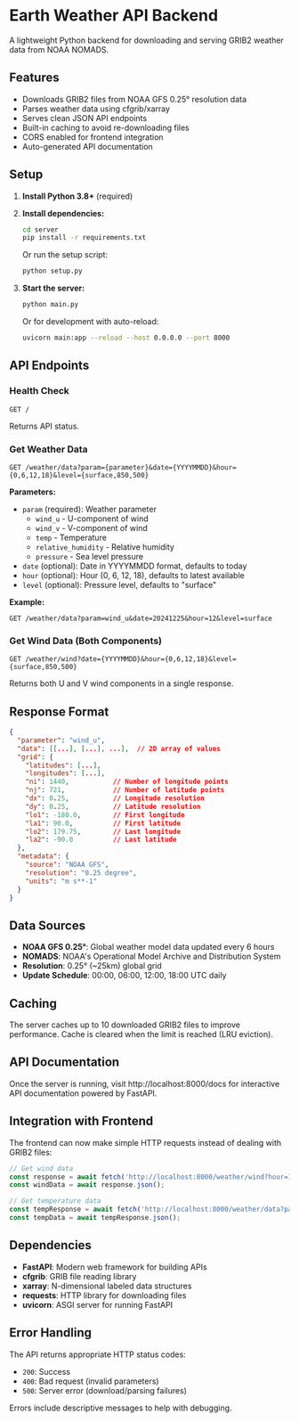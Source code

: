 # Earth Weather API Backend

A lightweight Python backend for downloading and serving GRIB2 weather data from NOAA NOMADS.

## Features

- Downloads GRIB2 files from NOAA GFS 0.25° resolution data
- Parses weather data using cfgrib/xarray 
- Serves clean JSON API endpoints
- Built-in caching to avoid re-downloading files
- CORS enabled for frontend integration
- Auto-generated API documentation

## Setup

1. **Install Python 3.8+** (required)

2. **Install dependencies:**
   ```bash
   cd server
   pip install -r requirements.txt
   ```
   
   Or run the setup script:
   ```bash
   python setup.py
   ```

3. **Start the server:**
   ```bash
   python main.py
   ```
   
   Or for development with auto-reload:
   ```bash
   uvicorn main:app --reload --host 0.0.0.0 --port 8000
   ```

## API Endpoints

### Health Check
```
GET /
```
Returns API status.

### Get Weather Data
```
GET /weather/data?param={parameter}&date={YYYYMMDD}&hour={0,6,12,18}&level={surface,850,500}
```

**Parameters:**
- `param` (required): Weather parameter
  - `wind_u` - U-component of wind
  - `wind_v` - V-component of wind  
  - `temp` - Temperature
  - `relative_humidity` - Relative humidity
  - `pressure` - Sea level pressure
- `date` (optional): Date in YYYYMMDD format, defaults to today
- `hour` (optional): Hour (0, 6, 12, 18), defaults to latest available
- `level` (optional): Pressure level, defaults to "surface"

**Example:**
```
GET /weather/data?param=wind_u&date=20241225&hour=12&level=surface
```

### Get Wind Data (Both Components)
```
GET /weather/wind?date={YYYYMMDD}&hour={0,6,12,18}&level={surface,850,500}
```

Returns both U and V wind components in a single response.

## Response Format

```json
{
  "parameter": "wind_u",
  "data": [[...], [...], ...],  // 2D array of values
  "grid": {
    "latitudes": [...],
    "longitudes": [...],
    "ni": 1440,           // Number of longitude points
    "nj": 721,            // Number of latitude points  
    "dx": 0.25,           // Longitude resolution
    "dy": 0.25,           // Latitude resolution
    "lo1": -180.0,        // First longitude
    "la1": 90.0,          // First latitude
    "lo2": 179.75,        // Last longitude
    "la2": -90.0          // Last latitude
  },
  "metadata": {
    "source": "NOAA GFS",
    "resolution": "0.25 degree",
    "units": "m s**-1"
  }
}
```

## Data Sources

- **NOAA GFS 0.25°**: Global weather model data updated every 6 hours
- **NOMADS**: NOAA's Operational Model Archive and Distribution System
- **Resolution**: 0.25° (~25km) global grid
- **Update Schedule**: 00:00, 06:00, 12:00, 18:00 UTC daily

## Caching

The server caches up to 10 downloaded GRIB2 files to improve performance. Cache is cleared when the limit is reached (LRU eviction).

## API Documentation

Once the server is running, visit http://localhost:8000/docs for interactive API documentation powered by FastAPI.

## Integration with Frontend

The frontend can now make simple HTTP requests instead of dealing with GRIB2 files:

```javascript
// Get wind data
const response = await fetch('http://localhost:8000/weather/wind?hour=12');
const windData = await response.json();

// Get temperature data  
const tempResponse = await fetch('http://localhost:8000/weather/data?param=temp');
const tempData = await tempResponse.json();
```

## Dependencies

- **FastAPI**: Modern web framework for building APIs
- **cfgrib**: GRIB file reading library
- **xarray**: N-dimensional labeled data structures  
- **requests**: HTTP library for downloading files
- **uvicorn**: ASGI server for running FastAPI

## Error Handling

The API returns appropriate HTTP status codes:
- `200`: Success
- `400`: Bad request (invalid parameters)
- `500`: Server error (download/parsing failures)

Errors include descriptive messages to help with debugging.
